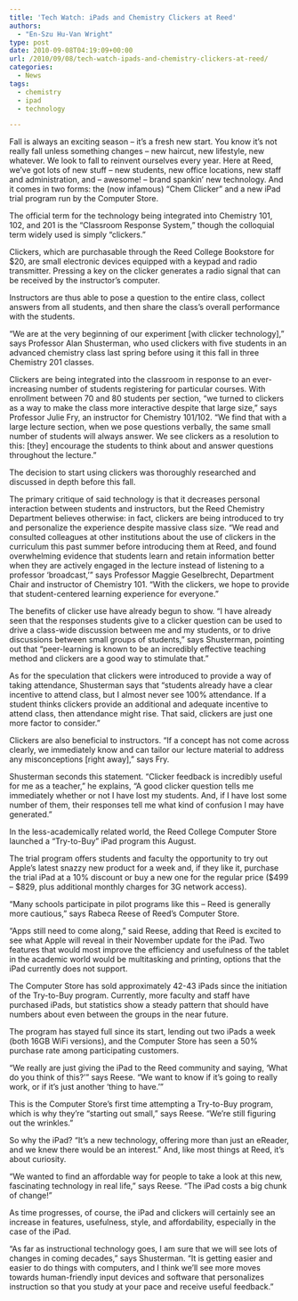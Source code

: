 ```yaml
---
title: 'Tech Watch: iPads and Chemistry Clickers at Reed'
authors: 
  - "En-Szu Hu-Van Wright"
type: post
date: 2010-09-08T04:19:09+00:00
url: /2010/09/08/tech-watch-ipads-and-chemistry-clickers-at-reed/
categories:
  - News
tags:
  - chemistry
  - ipad
  - technology

---
```

Fall is always an exciting season – it’s a fresh new start. You know it’s not really fall unless something changes – new haircut, new lifestyle, new whatever. We look to fall to reinvent ourselves every year. Here at Reed, we’ve got lots of new stuff – new students, new office locations, new staff and administration, and – awesome! – brand spankin’ new technology. And it comes in two forms: the (now infamous) “Chem Clicker” and a new iPad trial program run by the Computer Store.

The official term for the technology being integrated into Chemistry 101, 102, and 201 is the “Classroom Response System,” though the colloquial term widely used is simply “clickers.”

Clickers, which are purchasable through the Reed College Bookstore for $20, are small electronic devices equipped with a keypad and radio transmitter. Pressing a key on the clicker generates a radio signal that can be received by the instructor’s computer.

Instructors are thus able to pose a question to the entire class, collect answers from all students, and then share the class’s overall performance with the students.

“We are at the very beginning of our experiment [with clicker technology],” says Professor Alan Shusterman, who used clickers with five students in an advanced chemistry class last spring before using it this fall in three Chemistry 201 classes.

Clickers are being integrated into the classroom in response to an ever-increasing number of students registering for particular courses. With enrollment between 70 and 80 students per section, “we turned to clickers as a way to make the class more interactive despite that large size,” says Professor Julie Fry, an instructor for Chemistry 101/102. “We find that with a large lecture section, when we pose questions verbally, the same small number of students will always answer. We see clickers as a resolution to this: [they] encourage the students to think about and answer questions throughout the lecture.”

The decision to start using clickers was thoroughly researched and discussed in depth before this fall.

The primary critique of said technology is that it decreases personal interaction between students and instructors, but the Reed Chemistry Department believes otherwise: in fact, clickers are being introduced to try and personalize the experience despite massive class size. “We read and consulted colleagues at other institutions about the use of clickers in the curriculum this past summer before introducing them at Reed, and found overwhelming evidence that students learn and retain information better when they are actively engaged in the lecture instead of listening to a professor ‘broadcast,’” says Professor Maggie Geselbrecht, Department Chair and instructor of Chemistry 101. “With the clickers, we hope to provide that student-centered learning experience for everyone.”

The benefits of clicker use have already begun to show. “I have already seen that the responses students give to a clicker question can be used to drive a class-wide discussion between me and my students, or to drive discussions between small groups of students,” says Shusterman, pointing out that “peer-learning is known to be an incredibly effective teaching method and clickers are a good way to stimulate that.”

As for the speculation that clickers were introduced to provide a way of taking attendance, Shusterman says that “students already have a clear incentive to attend class, but I almost never see 100% attendance. If a student thinks clickers provide an additional and adequate incentive to attend class, then attendance might rise. That said, clickers are just one more factor to consider.”

Clickers are also beneficial to instructors. “If a concept has not come across clearly, we immediately know and can tailor our lecture material to address any misconceptions [right away],” says Fry.

Shusterman seconds this statement. “Clicker feedback is incredibly useful for me as a teacher,” he explains, “A good clicker question tells me immediately whether or not I have lost my students. And, if I have lost some number of them, their responses tell me what kind of confusion I may have generated.”

In the less-academically related world, the Reed College Computer Store launched a “Try-to-Buy” iPad program this August.

The trial program offers students and faculty the opportunity to try out Apple’s latest snazzy new product for a week and, if they like it, purchase the trial iPad at a 10% discount or buy a new one for the regular price ($499 &#8211; $829, plus additional monthly charges for 3G network access).

“Many schools participate in pilot programs like this – Reed is generally more cautious,” says Rabeca Reese of Reed’s Computer Store.

“Apps still need to come along,” said Reese, adding that Reed is excited to see what Apple will reveal in their November update for the iPad. Two features that would most improve the efficiency and usefulness of the tablet in the academic world would be multitasking and printing, options that the iPad currently does not support.

The Computer Store has sold approximately 42-43 iPads since the initiation of the Try-to-Buy program. Currently, more faculty and staff have purchased iPads, but statistics show a steady pattern that should have numbers about even between the groups in the near future.

The program has stayed full since its start, lending out two iPads a week (both 16GB WiFi versions), and the Computer Store has seen a 50% purchase rate among participating customers.

“We really are just giving the iPad to the Reed community and saying, ‘What do you think of this?’” says Reese. “We want to know if it’s going to really work, or if it’s just another ‘thing to have.’”

This is the Computer Store’s first time attempting a Try-to-Buy program, which is why they’re “starting out small,” says Reese. “We’re still figuring out the wrinkles.”

So why the iPad? “It’s a new technology, offering more than just an eReader, and we knew there would be an interest.” And, like most things at Reed, it’s about curiosity.

“We wanted to find an affordable way for people to take a look at this new, fascinating technology in real life,” says Reese. “The iPad costs a big chunk of change!”

As time progresses, of course, the iPad and clickers will certainly see an increase in features, usefulness, style, and affordability, especially in the case of the iPad.

“As far as instructional technology goes, I am sure that we will see lots of changes in coming decades,” says Shusterman. “It is getting easier and easier to do things with computers, and I think we’ll see more moves towards human-friendly input devices and software that personalizes instruction so that you study at your pace and receive useful feedback.”
